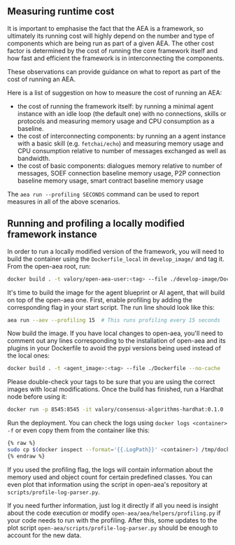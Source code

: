 
## Measuring runtime cost

It is important to emphasise the fact that the AEA is a framework, so ultimately its running cost will highly depend on the number and type of components which are being run as part of a given AEA. The other cost factor is determined by the cost of running the core framework itself and how fast and efficient the framework is in interconnecting the components.

These observations can provide guidance on what to report as part of the cost of running an AEA.

Here is a list of suggestion on how to measure the cost of running an AEA:
- the cost of running the framework itself: by running a minimal agent instance with an idle loop (the default one) with no connections, skills or protocols and measuring memory usage and CPU consumption as a baseline.
- the cost of interconnecting components: by running an a agent instance with a basic skill (e.g. `fetchai/echo`) and measuring memory usage and CPU consumption relative to number of messages exchanged as well as bandwidth.
- the cost of basic components: dialogues memory relative to number of messages, SOEF connection baseline memory usage, P2P connection baseline memory usage, smart contract baseline memory usage

The `aea run --profiling SECONDS` command can be used to report measures in all of the above scenarios.

## Running and profiling a locally modified framework instance

In order to run a locally modified version of the framework, you will need to build the container using the `Dockerfile_local` in `develop_image/` and tag it. From the open-aea root, run:

```bash
docker build . -t valory/open-aea-user:<tag> --file ./develop-image/Dockerfile_local
```

It's time to build the image for the agent blueprint or AI agent, that will build on top of the open-aea one. First, enable profiling by adding the corresponding flag in your start script. The run line should look like this:

```bash
aea run --aev --profiling 15  # This runs profiling every 15 seconds
```

Now build the image. If you have local changes to open-aea, you'll need to comment out any lines corresponding to the installation of open-aea and its plugins in your Dockerfile to avoid the pypi versions being used instead of the local ones:

```bash
docker build . -t <agent_image>:<tag> --file ./Dockerfile --no-cache
```

Please double-check your tags to be sure that you are using the correct images with local modifications. Once the build has finished, run a Hardhat node before using it:

```bash
docker run -p 8545:8545 -it valory/consensus-algorithms-hardhat:0.1.0
```

Run the deployment. You can check the logs using ```docker logs <container> -f``` or even copy them from the container like this:

```bash
{% raw %}
sudo cp $(docker inspect --format='{{.LogPath}}' <container>) /tmp/docker_log && sudo chown <user> /tmp/docker_log
{% endraw %}
```

If you used the profiling flag, the logs will contain information about the memory used and object count for certain predefined classes. You can even plot that information using the script in open-aea's repository at `scripts/profile-log-parser.py`.

If you need further information, just log it directly if all you need is insight about the code execution or modify `open-aea/aea/helpers/profiling.py` if your code needs to run with the profiling. After this, some updates to the plot script `open-aea/scripts/profile-log-parser.py` should be enough to account for the new data.